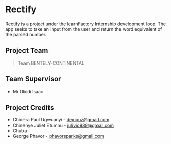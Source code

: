 # Rectify

Rectify is a project under the learnFactory Internship development loop. The app seeks to take an input from the user and return the word equivalent of the parsed number.

## Project Team

> Team BENTELY-CONTINENTAL

## Team Supervisor

* Mr Obidi Isaac

## Project Credits

* Chidera Paul Ugwuanyi - dexiouz@gmail.com
* Chinenye Juliet Etumnu - julivio989@gmail.com
* Chuba
* George Phavor - phavorsparks@gmail.com
